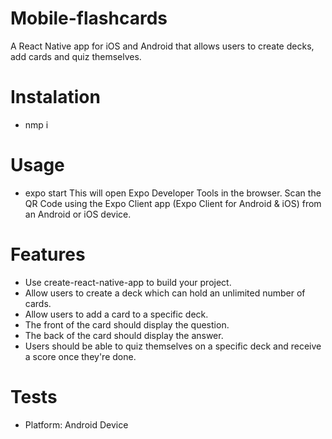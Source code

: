 # Mobile-flashcards

A React Native app for iOS and Android that allows users to create decks, add cards and quiz themselves.

# Instalation

- nmp i 

# Usage

- expo start
This will open Expo Developer Tools in the browser. 
Scan the QR Code using the Expo Client app (Expo Client for Android & iOS) from an Android or iOS device.

# Features
- Use create-react-native-app to build your project.
- Allow users to create a deck which can hold an unlimited number of cards.
- Allow users to add a card to a specific deck.
- The front of the card should display the question.
- The back of the card should display the answer.
- Users should be able to quiz themselves on a specific deck and receive a score once they're done. 


# Tests
- Platform: Android Device
